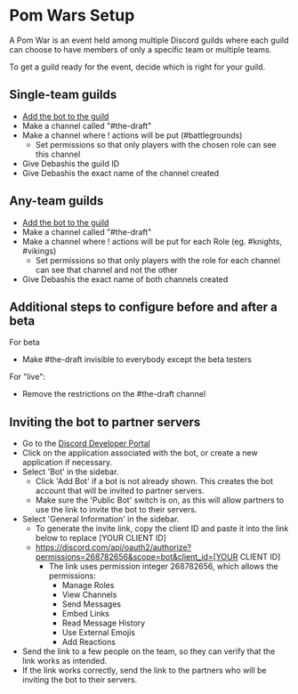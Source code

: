# Pom Wars Setup

A Pom War is an event held among multiple Discord guilds where each guild can
choose to have members of only a specific team or multiple teams.

To get a guild ready for the event, decide which is right for your guild.

## Single-team guilds

- [Add the bot to the guild](#inviting-the-bot-to-partner-servers)
- Make a channel called "#the-draft"
- Make a channel where ! actions will be put (#battlegrounds)
  - Set permissions so that only players with the chosen role can see this
    channel
- Give Debashis the guild ID
- Give Debashis the exact name of the channel created

## Any-team guilds

- [Add the bot to the guild](#inviting-the-bot-to-partner-servers)
- Make a channel called "#the-draft"
- Make a channel where ! actions will be put for each Role (eg. #knights,
  #vikings)
  - Set permissions so that only players with the role for each channel can see
    that channel and not the other
- Give Debashis the exact name of both channels created

## Additional steps to configure before and after a beta

For beta

- Make #the-draft invisible to everybody except the beta testers

For "live":

- Remove the restrictions on the #the-draft channel

## Inviting the bot to partner servers

- Go to the [Discord Developer
  Portal](https://discord.com/developers/applications)
- Click on the application associated with the bot, or create a new application
  if necessary.
- Select 'Bot' in the sidebar.
  - Click 'Add Bot' if a bot is not already shown. This creates the bot account
    that will be invited to partner servers.
  - Make sure the 'Public Bot' switch is on, as this will allow partners to use
    the link to invite the bot to their servers.
- Select 'General Information' in the sidebar.
  - To generate the invite link, copy the client ID and paste it into the link
    below to replace [YOUR CLIENT ID]
  - https://discord.com/api/oauth2/authorize?permissions=268782656&scope=bot&client_id=[YOUR CLIENT ID]
    - The link uses permission integer 268782656, which allows the permissions:
      - Manage Roles
      - View Channels
      - Send Messages
      - Embed Links
      - Read Message History
      - Use External Emojis
      - Add Reactions
- Send the link to a few people on the team, so they can verify that the link
  works as intended.
- If the link works correctly, send the link to the partners who will be
  inviting the bot to their servers.

